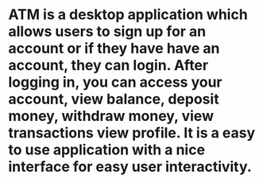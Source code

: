 # ATM is a desktop application which allows users to sign up for an account or if they have have an account, they can login. After logging in, you can access your account, view balance, deposit money, withdraw money, view transactions view profile. It is a easy to use application with a nice interface for easy user interactivity.
